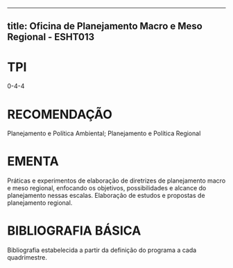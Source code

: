 
---
title: Oficina de Planejamento Macro e Meso Regional - ESHT013 
---

# TPI

0-4-4

# RECOMENDAÇÃO

Planejamento e Política Ambiental; Planejamento e Política Regional

# EMENTA

Práticas e experimentos de elaboração de diretrizes de planejamento macro e meso regional, enfocando os objetivos, possibilidades e alcance do planejamento nessas escalas. Elaboração de estudos e propostas de planejamento regional.

# BIBLIOGRAFIA BÁSICA

Bibliografia estabelecida a partir da definição do programa a cada quadrimestre.
        